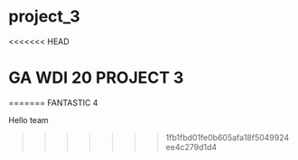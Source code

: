 # project_3

<<<<<<< HEAD

# GA WDI 20 PROJECT 3
=======
FANTASTIC 4

Hello team
>>>>>>> 1fb1fbd01fe0b605afa18f5049924ee4c279d1d4

